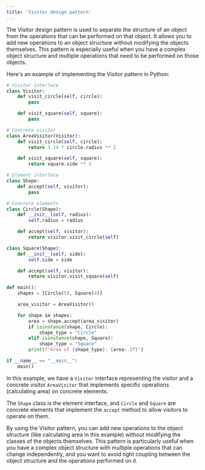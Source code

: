 ```yaml
---
title: 'Visitor design pattern'
...
```

The Visitor design pattern is used to separate the structure of an object from the operations that can be performed on that object. It allows you to add new operations to an object structure without modifying the objects themselves. This pattern is especially useful when you have a complex object structure and multiple operations that need to be performed on those objects.

Here's an example of implementing the Visitor pattern in Python:

```python
# Visitor interface
class Visitor:
    def visit_circle(self, circle):
        pass

    def visit_square(self, square):
        pass

# Concrete visitor
class AreaVisitor(Visitor):
    def visit_circle(self, circle):
        return 3.14 * circle.radius ** 2

    def visit_square(self, square):
        return square.side ** 2

# Element interface
class Shape:
    def accept(self, visitor):
        pass

# Concrete elements
class Circle(Shape):
    def __init__(self, radius):
        self.radius = radius

    def accept(self, visitor):
        return visitor.visit_circle(self)

class Square(Shape):
    def __init__(self, side):
        self.side = side

    def accept(self, visitor):
        return visitor.visit_square(self)

def main():
    shapes = [Circle(5), Square(4)]

    area_visitor = AreaVisitor()

    for shape in shapes:
        area = shape.accept(area_visitor)
        if isinstance(shape, Circle):
            shape_type = "Circle"
        elif isinstance(shape, Square):
            shape_type = "Square"
        print(f"Area of {shape_type}: {area:.2f}")

if __name__ == "__main__":
    main()
```

In this example, we have a `Visitor` interface representing the visitor and a concrete visitor `AreaVisitor` that implements specific operations (calculating area) on concrete elements.

The `Shape` class is the element interface, and `Circle` and `Square` are concrete elements that implement the `accept` method to allow visitors to operate on them.

By using the Visitor pattern, you can add new operations to the object structure (like calculating area in this example) without modifying the classes of the objects themselves. This pattern is particularly useful when you have a complex object structure with multiple operations that can change independently, and you want to avoid tight coupling between the object structure and the operations performed on it.